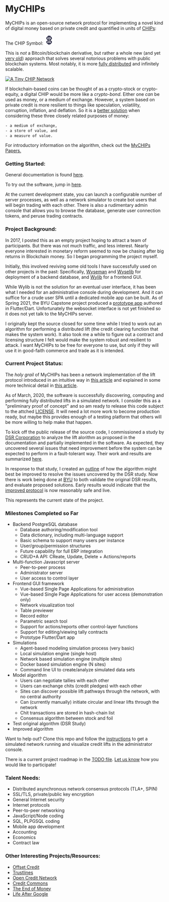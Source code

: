 # MyCHIPs
MyCHIPs is an open-source network protocol for implementing a novel kind of digital money based on private credit and quantified in units of [CHIPs](http://gotchoices.org/mychips/definition.html):

The CHIP Symbol: <img src="doc/figures/chip.svg" alt="A CHIP" height="30"/>

This is *not* a Bitcoin/blockchain derivative, but rather a whole new (and yet [very old](https://www.bbc.com/news/business-40189959)) approach that solves several notorious problems with public blockchain systems.
Most notably, it is more [fully distributed](https://blockchainengineer.com/centralized-vs-decentralized-vs-distributed-network/) and infinitely scalable.

[![A Tiny CHIP Network](http://gotchoices.org/figures/money_ac.svg)](http://gotchoices.org/mychips/acdc.html "Click to see/run a decentralized private credit model")

If blockchain-based coins can be thought of as a crypto-stock or crypto-equity, a digital CHIP would be more like a *crypto-bond*.
Either one _can_ be used as money, or a medium of exchange.
However, a system based on private credit is more resilient to things like speculation, volatility, corruption, inflation, and deflation.
So it is a [better solution](http://gotchoices.org/mychips/bitcoin.html) when considering these three closely related purposes of money:

    - a medium of exchange,
    - a store of value, and 
    - a measure of value.

For introductory information on the algorithm, check out the [MyCHIPs Papers.](http://gotchoices.org/mychips/intro.html)

### Getting Started:
General documentation is found [here](doc/README.md).

To try out the software, jump in [here](doc/use-start.md).

At the current development state, you can launch a configurable number of server processes, as well as a network simulator to create bot users that will begin trading with each other.
There is also a rudimentary admin console that allows you to browse the database, generate user connection tokens, and peruse trading contracts.

### Project Background:
In 2017, I posted this as an empty project hoping to attract a team of participants.
But there was not much traffic, and less interest.
Nearly everyone interested in monetary reform seemed to now be chasing after big returns in Blockchain money.
So I began programming the project myself.

Initially, this involved reviving some old tools I have successfully used on other projects in the past:
Specifically, [Wyseman](http://github.com/gotchoices/wyseman) and
[Wyselib](http://github.com/gotchoices/wyselib) for deployment of a backend database, and
[Wylib](http://github.com/gotchoices/wylib) for a frontend GUI.

While Wylib is not the solution for an eventual user interface, it has been what I needed for an administrative console during development.
And it can suffice for a crude user SPA until a dedicated mobile app can be built.
As of Spring 2021, the BYU Capstone project produced a [prototype app](app/README.md) authored in Flutter/Dart.
Unfortunately the websocket interface is not yet finished so it does not yet talk to the MyCHIPs server.

I originally kept the source closed for some time while I tried to work out an algorithm for performing a distributed lift (the credit clearing function that makes the system work).
It also took me a while to figure out a contract and licensing structure I felt would make the system robust and resilient to attack.
I want MyCHIPs to be free for everyone to use, but only if they will use it in good-faith commerce and trade as it is intended.

### Current Project Status:
The _holy grail_ of MyCHIPs has been a network implementation of the lift protocol introduced in an intuitive way
in [this article](http://gotchoices.org/mychips/coupon.html) and explained in some more technical detail 
in [this article](http://gotchoices.org/mychips/acdc.html).

As of March, 2020, the software is successfully discovering, computing and performing fully distributed lifts in a simulated network.
I consider this as a "preliminary proof of concept" and so am ready to release this code subject to the attched [LICENSE](LICENSE).
It will need a lot more work to become production ready, but maybe this provides enough of a testing platform that others will be more willing to help make that happen.

To kick off the public release of the source code, I commissioned a study by [DSR Corporation](https://en.dsr-corporation.com/) to analyze the lift alorithm as proposed in the documentation and partially implemented in the software.
As expected, they uncovered several issues that need improvement before the system can be expected to perform in a fault-tolerant way.
Their work and results are summarized [here](test/analysis/dsr/phase-1/results.md).

In response to that study, I created an [outline](doc/old-safety.md) of how the algorithm might best be improved to resolve the issues uncovered by the DSR study.
Now there is work being done at [BYU](www.byu.edu) to both validate the original DSR results, and evaluate proposed solutions.
Early results would indicate that the [improved protocol](doc/learn-protocol.md) is now reasonably safe and live.

This represents the current state of the project.

### Milestones Completed so Far

- Backend PostgreSQL database
  - Database authoring/modification tool
  - Data dictionary, including multi-language support
  - Basic schema to support many users per instance
  - User/group/permission structures
  - Future capability for full ERP integration
  - CRUD+A API: CReate, Update, Delete + Actions/reports
- Multi-function Javascript server
  - Peer-to-peer process
  - Administrator server
  - User access to control layer
- Frontend GUI framework
  - Vue-based Single Page Applications for administration
  - Vue-based Single Page Applications for user access (demonstration only)
  - Network visualization tool
  - Table previewer
  - Record editor
  - Parametric search tool
  - Support for actions/reports other control-layer functions
  - Support for editing/viewing tally contracts
  - Prototype Flutter/Dart app
- Simulations
  - Agent-based modeling simulation process (very basic)
  - Local simulation engine (single host)
  - Network based simulation engine (multiple sites)
  - Docker based simulation engine (N sites)
  - Command line UI to create/analyze simulated data sets
- Model algorithm
  - Users can negotiate tallies with each other
  - Users can exchange chits (credit pledges) with each other
  - Sites can discover possible lift pathways through the network, with no central authority
  - Can (currently manually) initiate circular and linear lifts through the network
  - Chit transactions are stored in hash-chain list
  - Consensus algorithm between stock and foil
- Test original algorithm (DSR Study)
- Improved algorithm

Want to help out?  Clone this repo and follow the [instructions](sim-docker.md)
to get a simulated network running and visualize credit lifts in the administrator console.

There is a current project roadmap in the [TODO file](TODO).
[Let us know](http://gotchoices.org/contact.html) how you would like to participate!

### Talent Needs:
- Distributed asynchronous network consensus protocols (TLA+, SPIN)
- SSL/TLS, private/public key encryption
- General Internet security
- Internet protocols
- Peer-to-peer networking
- JavaScript/Node coding
- SQL, PLPGSQL coding
- Mobile app development
- Accounting
- Economics
- Contract law

### Other Interesting Projects/Resources:
- [Offset Credit](http://offsetcredit.org)
- [Trustlines](http://trustlines.network)
- [Open Credit Network](https://opencredit.network/)
- [Credit Commons](http://www.creditcommons.net)
- [The End of Money](https://www.amazon.com/End-Money-Future-Civilization/dp/1603580786)
- [Life After Google](https://www.amazon.com/Life-After-Google-Blockchain-Economy/dp/1621575764)
